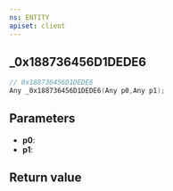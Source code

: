 ```yaml
---
ns: ENTITY
apiset: client
---
```

## _0x188736456D1DEDE6

```c
// 0x188736456D1DEDE6
Any _0x188736456D1DEDE6(Any p0,Any p1);
```


## Parameters
* **p0**:
* **p1**:

## Return value

